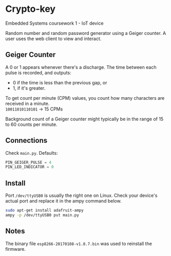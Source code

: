 # Crypto-key

Embedded Systems coursework 1 - IoT device

Random number and random password generator using a Geiger counter. A user uses the web client to view and interact.

## Geiger Counter

A 0 or 1 appears whenever there's a discharge. The time between each pulse is recorded, and outputs:
- 0 if the time is less than the previous gap, or
- 1, if it's greater.  

To get count per minute (CPM) values, you count how many characters are received in a minute.  
`10011010110101` -> 15 CPMs

Background count of a Geiger counter might typically be in the range of 15 to 60 counts per minute.

## Connections

Check `main.py`. Defaults:
```py
PIN_GEIGER_PULSE = 4
PIN_LED_INDICATOR = 0
```

## Install

Port `/dev/ttyUSB0` is usually the right one on Linux. Check your device's actual port and replace it in the ampy command below.

```bash
sudo apt-get install adafruit-ampy
ampy -p /dev/ttyUSB0 put main.py
```

## Notes

The binary file `esp8266-20170108-v1.8.7.bin` was used to reinstall the firmware.

